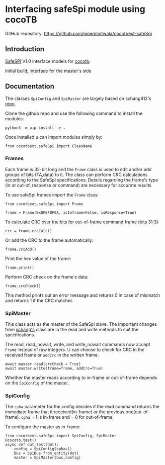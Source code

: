 # Interfacing safeSpi module using cocoTB

GitHub repository: https://github.com/pipermintwala/cocotbext-safeSpi

## Introduction

[SafeSPI](https://safespi.org/) V1.0 interface models for [cocotb](https://github.com/cocotb/cocotb).

Initial build, interface for the master's side

## Documentation

The classes `SpiConfig` and `SpiMaster` are largely based on schang412's [repo](https://github.com/schang412/cocotbext-spi).


Clone the github repo and use the following command to install the modules:

    python3 -m pip install -e .

Once installed u can import modules simply by:

    from cocotbext.safeSpi import ClassName

### Frames

Each frame is 32-bit long and the `Frame` class is used to edit and/or add groups of bits (TA,data) to it.
The class can perform CRC calculations according to the SafeSpi specifications. Details regarding the frame's type (in or out-of, response or command) are necessary for accurate results.

To use safeSpi frames import the `Frame` class:

    from cocotbext.safeSpi import Frame

    frame = Frame(0x0F0F0F0A, isInframe=False, isResponse=True)

To calculate CRC over the bits for out-of-frame command frame (bits 31:3):

    crc = frame.crcCalc()

Or add the CRC to the frame automatically:

    frame.crcAdd()

Print the hex value of the frame:

    frame.print()

Perform CRC check on the frame's data:

    frame.crcCheck()

This method prints out an error message and returns 0 in case of mismatch and returns 1 if the CRC matches

### SpiMaster

This class acts as the master of the SafeSpi slave. The important changes from [schang's](https://github.com/schang412) class are in the read and write methods to suit the specifications.

The read, read_nowait, write, and write_nowait commands now accept `Frame` instead of raw integers.
U can choose to check for CRC in the received frame or `addCrc` in the written frame.

    await master.read(crcCheck = True)
    await master.write(frame=frame, addCrc=True)

Whether the master reads according to in-frame or out-of-frame depends on the `SpiConfig` of the master.

### SpiConfig

The `cpha` parameter for the config decides if the read command returns the immediate frame that it received(in-frame) or the previous one(out-of-frame).
`cpha` = 1 is in-frame and = 0 for out-of-frame.

To configure the master as in-frame:

    from cocotbext.safeSpi import SpiConfig, SpiMaster
    @cocotb.test()
    async def dut_test(dut):
        config = SpiConfig(cpha=1)
        bus = SpiBus.from_entity(dut)
        master = SpiMaster(bus,config)
